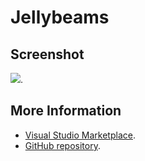 # Jellybeams



## Screenshot
![](https://raw.githubusercontent.com/gerane/VSCodeThemes/master/gerane.Theme-Jellybeams/screenshot.png).


## More Information
* [Visual Studio Marketplace](https://marketplace.visualstudio.com/items/gerane.Theme-Jellybeams).
* [GitHub repository](https://github.com/gerane/VSCodeThemes).
